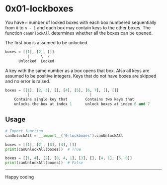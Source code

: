 # 0x01-lockboxes

You have `n` number of locked boxes with each box numbered sequentially from `0` to `n - 1`
and each box may contain keys to the other boxes. The function `canUnlockAll` determines whether
all the boxes can be opened.

The first box is assumed to be unlocked.

```Python
boxes = [[1], [2], []]
          |     \  /
      Unlocked  Locked
```

A key with the same number as a box opens that box.
Also all keys are assumed to be positive integers. Keys that do not
have boxes are skipped and no error is raised.

```Python
boxes = [[1], [2, 3], [], [4], [5], [6, 7], [], []]
          |                           |
    Contains single key that        Contains two keys that
    unlocks the box at index 1      unlock boxes at index 6 and 7
```

## Usage

```Python
# Import function
canUnlockAll = __import__('0-lockboxes').canUnlockAll

boxes = [[1], [2], [3], [4], []]
print(canUnlockAll(boxes))  # True

boxes = [[1, 4], [2], [0, 4, 1], [3], [], [4, 1], [5, 6]]
print(canUnlockAll(boxes))  # False
```

---
Happy coding
